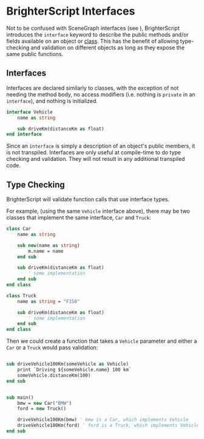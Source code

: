 # BrighterScript Interfaces

Not to be confused with SceneGraph interfaces (see [<interfaces>](https://developer.roku.com/en-ca/docs/references/scenegraph/xml-elements/interface.md)), BrighterScript introduces the `interface` keyword to describe the public methods and/or fields available on an object or [class](class.md). This has the benefit of allowing type-checking and validation on different objects as long as they expose the same public functions.

## Interfaces

Interfaces are declared similarly to classes, with the exception of not needing the method body, no access modifiers (i.e. nothing is `private` in an `interface`), and nothing is initialized.

```vb
interface Vehicle
    name as string

    sub driveKm(distanceKm as float)
end interface
```

Since an `interface` is simply a description of an object's public members, it is not transpiled. Interfaces are only useful at compile-time to do type checking and validation. They will not result in any additional transpiled code.

## Type Checking

BrighterScript will validate function calls that use interface types.

For example, (using the same `Vehicle` interface above), there may be two classes that implement the same interface, `Car` and `Truck`:

```vb
class Car
    name as string

    sub new(name as string)
        m.name = name
    end sub

    sub driveKm(distanceKm as float)
        ' some implementation
    end sub
end class

class Truck
    name as string = "F150"

    sub driveKm(distanceKm as float)
        ' some implementation
    end sub
end class
```

Then we could create a function that takes a `Vehicle` parameter and either a `Car` or a `Truck` would pass validation:

```vb

sub driveVehicle100Km(someVehicle as Vehicle)
    print `Driving ${someVehicle.name} 100 km`
    someVehicle.distanceKm(100)
end sub


sub main()
    bmw = new Car("BMW")
    ford = new Truck()

    driveVehicle100Km(bmw) ' bmw is a Car, which implements Vehicle
    driveVehicle100Km(ford) ' ford is a Truck, which implements Vehicle
end sub
```
